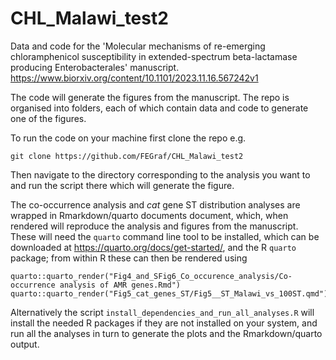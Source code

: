 # CHL_Malawi_test2

Data and code for the 'Molecular mechanisms of re-emerging chloramphenicol
susceptibility in extended-spectrum beta-lactamase producing Enterobacterales'
manuscript. <https://www.biorxiv.org/content/10.1101/2023.11.16.567242v1>

The code will generate the figures from the manuscript. The repo is organised
into folders, each of which contain data and code to generate one of the
figures. 

To run the code on your machine first clone the repo e.g.

```
git clone https://github.com/FEGraf/CHL_Malawi_test2
```

Then navigate to the directory corresponding to the analysis you want to and run
the script there which will generate the figure.

The co-occurrence analysis and *cat* gene ST distribution analyses are wrapped in
Rmarkdown/quarto documents document, which, when rendered will reproduce the
analysis and figures from the manuscript. These will need the `quarto` command
line tool to be installed, which can be downloaded at
<https://quarto.org/docs/get-started/>, and the R `quarto` package; from within
R these can then be rendered using

```
quarto::quarto_render("Fig4_and_SFig6_Co_occurence_analysis/Co-occurrence analysis of AMR genes.Rmd")
quarto::quarto_render("Fig5_cat_genes_ST/Fig5__ST_Malawi_vs_100ST.qmd")
```

Alternatively the script `install_dependencies_and_run_all_analyses.R` will
install the needed R packages if they are not installed on your system, and run
all the analyses in turn to generate the plots and the Rmarkdown/quarto output.


